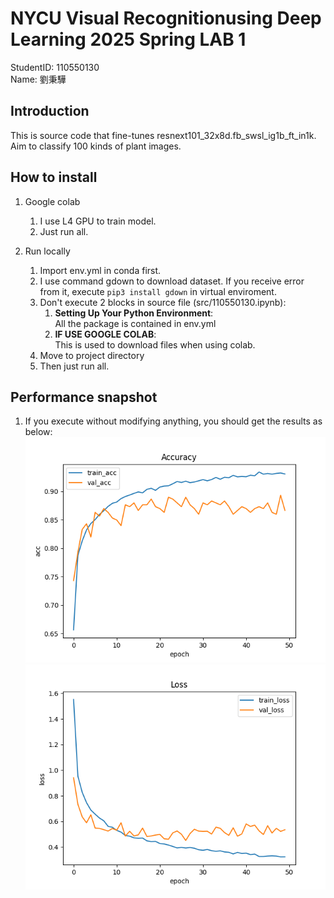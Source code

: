 # NYCU Visual Recognitionusing Deep Learning 2025 Spring LAB 1
StudentID: 110550130<br>
Name: 劉秉驊<br>
## Introduction

This is source code that fine-tunes resnext101_32x8d.fb_swsl_ig1b_ft_in1k.<br>
Aim to classify 100 kinds of plant images.<br>

## How to install
1. Google colab<br>
    1. I use L4 GPU to train model.
    1. Just run all.

1. Run locally<br>
    1. Import env.yml in conda first.
    1. I use command gdown to download dataset. If you receive error from it, execute ```pip3 install gdown``` in virtual enviroment.
    1. Don't execute 2 blocks in source file (src/110550130.ipynb):
        1. **Setting Up Your Python Environment**:<br>
        All the package is contained in env.yml
        1. **IF USE GOOGLE COLAB**:<br>
         This is used to download files when using colab.
    1. Move to project directory
    1. Then just run all.

## Performance snapshot
1. If you execute without modifying anything, you should get the results as below:<br>
![acc](./img/Acc.png)
![loss](./img/Loss.png)